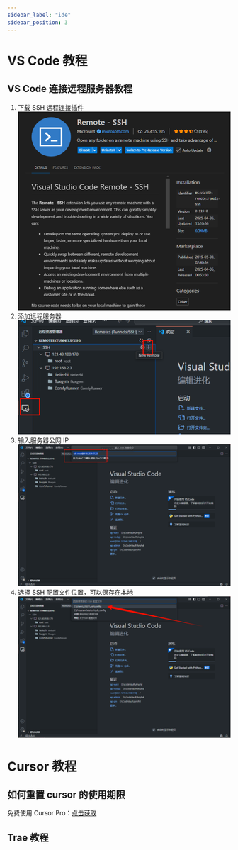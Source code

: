 ```yaml
---
sidebar_label: "ide"
sidebar_position: 3
---
```

# VS Code 教程

## VS Code 连接远程服务器教程

1. 下载 SSH 远程连接插件
   ![alt text](../../../src/image/t_image31.png)
2. 添加远程服务器
   ![alt text](../../../src/image/t_image32.png)
3. 输入服务器公网 IP
   ![alt text](../../../src/image/t_image33.png)
4. 选择 SSH 配置文件位置，可以保存在本地
   ![alt text](../../../src/image/t_image34.png)

# Cursor 教程

## 如何重置 cursor 的使用期限

免费使用 Cursor Pro：[点击获取](https://github.com/yuaotian/go-cursor-help)

## Trae 教程
